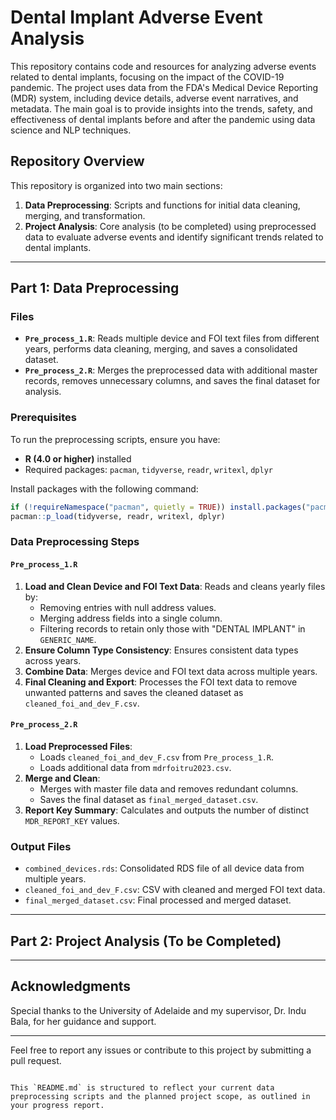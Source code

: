 
# Dental Implant Adverse Event Analysis

This repository contains code and resources for analyzing adverse events related to dental implants, focusing on the impact of the COVID-19 pandemic. The project uses data from the FDA's Medical Device Reporting (MDR) system, including device details, adverse event narratives, and metadata. The main goal is to provide insights into the trends, safety, and effectiveness of dental implants before and after the pandemic using data science and NLP techniques.

## Repository Overview

This repository is organized into two main sections:
1. **Data Preprocessing**: Scripts and functions for initial data cleaning, merging, and transformation.
2. **Project Analysis**: Core analysis (to be completed) using preprocessed data to evaluate adverse events and identify significant trends related to dental implants.

---

## Part 1: Data Preprocessing

### Files

- **`Pre_process_1.R`**: Reads multiple device and FOI text files from different years, performs data cleaning, merging, and saves a consolidated dataset.
- **`Pre_process_2.R`**: Merges the preprocessed data with additional master records, removes unnecessary columns, and saves the final dataset for analysis.

### Prerequisites

To run the preprocessing scripts, ensure you have:

- **R (4.0 or higher)** installed
- Required packages: `pacman`, `tidyverse`, `readr`, `writexl`, `dplyr`

Install packages with the following command:

```r
if (!requireNamespace("pacman", quietly = TRUE)) install.packages("pacman")
pacman::p_load(tidyverse, readr, writexl, dplyr)
```

### Data Preprocessing Steps

#### `Pre_process_1.R`

1. **Load and Clean Device and FOI Text Data**: Reads and cleans yearly files by:
   - Removing entries with null address values.
   - Merging address fields into a single column.
   - Filtering records to retain only those with "DENTAL IMPLANT" in `GENERIC_NAME`.
2. **Ensure Column Type Consistency**: Ensures consistent data types across years.
3. **Combine Data**: Merges device and FOI text data across multiple years.
4. **Final Cleaning and Export**: Processes the FOI text data to remove unwanted patterns and saves the cleaned dataset as `cleaned_foi_and_dev_F.csv`.

#### `Pre_process_2.R`

1. **Load Preprocessed Files**:
   - Loads `cleaned_foi_and_dev_F.csv` from `Pre_process_1.R`.
   - Loads additional data from `mdrfoitru2023.csv`.
2. **Merge and Clean**:
   - Merges with master file data and removes redundant columns.
   - Saves the final dataset as `final_merged_dataset.csv`.
3. **Report Key Summary**: Calculates and outputs the number of distinct `MDR_REPORT_KEY` values.

### Output Files

- `combined_devices.rds`: Consolidated RDS file of all device data from multiple years.
- `cleaned_foi_and_dev_F.csv`: CSV with cleaned and merged FOI text data.
- `final_merged_dataset.csv`: Final processed and merged dataset.

---

## Part 2: Project Analysis (To be Completed)


---

## Acknowledgments

Special thanks to the University of Adelaide and my supervisor, Dr. Indu Bala, for her guidance and support.

---

Feel free to report any issues or contribute to this project by submitting a pull request.

```

This `README.md` is structured to reflect your current data preprocessing scripts and the planned project scope, as outlined in your progress report.
